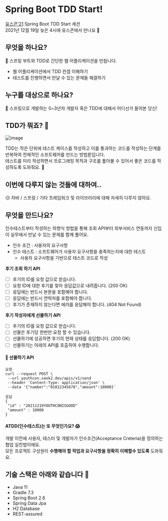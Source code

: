 # Spring Boot TDD Start!

[유스콘'21](https://frost-witch-afb.notion.site/YOUTHCON-21-365e94c3df3443e5b1322520a8b1a2ef) Spring Boot TDD Start 세션  
2021년 12월 19일 늦은 4시에 유스콘에서 만나요 🙌

## 무엇을 하나요?
🚀 스프링 부트와 TDD로  간단한 웹 어플리케이션을 만듭니다.
- 웹 어플리케이션에서 TDD 컨셉 이해하기
- 테스트를 진행하면서 만날 수 있는 문제들 해결하기

## 누구를 대상으로 하나요?
👶 스프링으로 개발하는 0~3년차 개발자 혹은 TDD에 대해서 어디선가 들어본 당신!

## TDD가 뭐죠? 🤔

![image](https://user-images.githubusercontent.com/34270397/145977256-c2499c5f-ca8d-4fb9-b64e-6d07cfd9824e.png)  

TDD는 작은 단위에 테스트 케이스를 작성하고 이를 통과하는 코드를 작성하는 단계를 반복하여 전체적인 소프트웨어를 만드는 방법론입니다.  
테스트를 미리 작성하면서 프로그래밍 목적과 구조를 톺아볼 수 있어서 좋은 코드를 작성하도록 도와줘요. 🥰


## 이번에 다루지 않는 것들에 대하여..
😥 자바 / 스프링 / 기타 프레임워크 및 라이브러리에 대해 자세히 다루지 않아요.

## 무엇을 만드나요?
인수테스트부터 작성하는 하향식 방법을 통해 조회 API부터 외부서비스 연동까지 신입이 실무에서 만날 수 있는 문제를 함께 풀어요.

- 인수 조건 : 사용자의 요구사항
- 인수 테스트 : 소프트웨어가 사용자 요구사항을 충족하는지에 대한 테스트
    - 사용자 요구사항을 기반으로 테스트 코드로 작성

**후기 조회 하기 API**
- [ ] 후기의 ID를 요청 값으로 받습니다. 
- [ ] 요청 ID에 대한 후기를 찾아 응답값으로 내려줍니다. (200 OK) 
- [ ] 응답에는 반드시 본문을 포함해야 합니다.
- [ ] 응답에는 반드시 연락처를 포함해야 합니다.
- [ ] 후기가 존재하지 않는다면 에러를 응답해야 합니다. (404 Not Found)

**후기 작성자에게 선물하기 API**
- [ ] 후기의 ID를 요청 값으로 받습니다.
- [ ] 선물은 후기당 한번만 요청 할 수 있습니다.
- [ ] 선물하기에 성공하면 후기의 현재 상태를 응답합니다. (200 OK)
- [ ] 선물하기는 아래의 API를 호출하여 수행합니다.

#### 🎁 선물하기 API
 ```
요청
 curl --request POST \
  --url youthcon.seok2.dev/apis/v1/send
  --header 'Content-Type: application/json' \
  --data '{"number":"01012345678","amount":10000}'
 ```
 
 
 ```
 응답
{
  "id" : "20211219YOUTHCONISGOOD"
  "amount" : 10000
}
```

#### ATDD(인수테스트)는 또 무엇인가요? :scream:  
개발 이전에 사용자, 테스터 및 개발자가 인수조건(Acceptance Creteria)을 정의하는 협업 실천법이에요.  
모든 프로젝트 구성원이 **수행해야 할 작업과 요구사항을 정확히 이해할수 있도록** 도와줘요.


## 기술 스택은 아래와 같습니다 📝
- Java 11
- Gradle 7.3
- Spring Boot 2.6
- Spring Data Jpa
- H2 Database
- REST-assured
